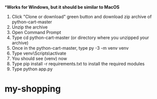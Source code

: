 ***Works for Windows, but it should be similar to MacOS**

1. Click "Clone or download" green button and download zip archive of python-cart-master
2. Unzip the archive
3. Open Command Prompt
4. Type cd python-cart-master (or directory where you unzipped your archive)
5. Once in the python-cart-master, type py -3 -m venv venv
6. Type venv\Scripts\activate
7. You should see (venv) now
8. Type pip install -r requirements.txt to install the required modules
9. Type python app.py
# my-shopping
